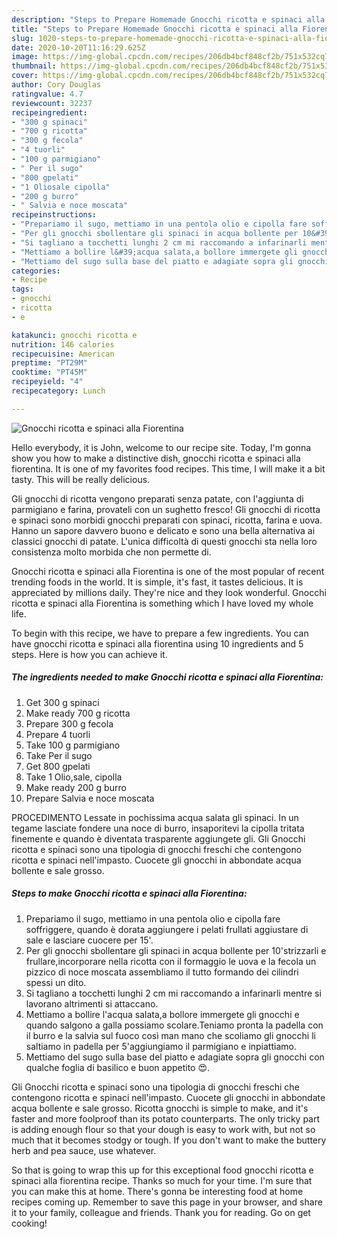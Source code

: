 ```yaml
---
description: "Steps to Prepare Homemade Gnocchi ricotta e spinaci alla Fiorentina"
title: "Steps to Prepare Homemade Gnocchi ricotta e spinaci alla Fiorentina"
slug: 1020-steps-to-prepare-homemade-gnocchi-ricotta-e-spinaci-alla-fiorentina
date: 2020-10-20T11:16:29.625Z
image: https://img-global.cpcdn.com/recipes/206db4bcf848cf2b/751x532cq70/gnocchi-ricotta-e-spinaci-alla-fiorentina-recipe-main-photo.jpg
thumbnail: https://img-global.cpcdn.com/recipes/206db4bcf848cf2b/751x532cq70/gnocchi-ricotta-e-spinaci-alla-fiorentina-recipe-main-photo.jpg
cover: https://img-global.cpcdn.com/recipes/206db4bcf848cf2b/751x532cq70/gnocchi-ricotta-e-spinaci-alla-fiorentina-recipe-main-photo.jpg
author: Cory Douglas
ratingvalue: 4.7
reviewcount: 32237
recipeingredient:
- "300 g spinaci"
- "700 g ricotta"
- "300 g fecola"
- "4 tuorli"
- "100 g parmigiano"
- " Per il sugo"
- "800 gpelati"
- "1 Oliosale cipolla"
- "200 g burro"
- " Salvia e noce moscata"
recipeinstructions:
- "Prepariamo il sugo, mettiamo in una pentola olio e cipolla fare soffriggere, quando è dorata aggiungere i pelati frullati aggiustare di sale e lasciare cuocere per 15&#39;."
- "Per gli gnocchi sbollentare gli spinaci in acqua bollente per 10&#39;strizzarli e frullare,incorporare nella ricotta con il formaggio le uova e la fecola un pizzico di noce moscata assembliamo il tutto formando dei cilindri spessi un dito."
- "Si tagliano a tocchetti lunghi 2 cm mi raccomando a infarinarli mentre si lavorano altrimenti si attaccano."
- "Mettiamo a bollire l&#39;acqua salata,a bollore immergete gli gnocchi e quando salgono a galla possiamo scolare.Teniamo pronta la padella con il burro e la salvia sul fuoco così man mano che scoliamo gli gnocchi li saltiamo in padella per 5&#39;aggiungiamo il parmigiano e inpiattiamo."
- "Mettiamo del sugo sulla base del piatto e adagiate sopra gli gnocchi con qualche foglia di basilico e buon appetito 😍."
categories:
- Recipe
tags:
- gnocchi
- ricotta
- e

katakunci: gnocchi ricotta e 
nutrition: 146 calories
recipecuisine: American
preptime: "PT29M"
cooktime: "PT45M"
recipeyield: "4"
recipecategory: Lunch

---
```



![Gnocchi ricotta e spinaci alla Fiorentina](https://img-global.cpcdn.com/recipes/206db4bcf848cf2b/751x532cq70/gnocchi-ricotta-e-spinaci-alla-fiorentina-recipe-main-photo.jpg)

Hello everybody, it is John, welcome to our recipe site. Today, I'm gonna show you how to make a distinctive dish, gnocchi ricotta e spinaci alla fiorentina. It is one of my favorites food recipes. This time, I will make it a bit tasty. This will be really delicious.

Gli gnocchi di ricotta vengono preparati senza patate, con l&#39;aggiunta di parmigiano e farina, provateli con un sughetto fresco! Gli gnocchi di ricotta e spinaci sono morbidi gnocchi preparati con spinaci, ricotta, farina e uova. Hanno un sapore davvero buono e delicato e sono una bella alternativa ai classici gnocchi di patate. L&#39;unica difficoltà di questi gnocchi sta nella loro consistenza molto morbida che non permette di.

Gnocchi ricotta e spinaci alla Fiorentina is one of the most popular of recent trending foods in the world. It is simple, it's fast, it tastes delicious. It is appreciated by millions daily. They're nice and they look wonderful. Gnocchi ricotta e spinaci alla Fiorentina is something which I have loved my whole life.


To begin with this recipe, we have to prepare a few ingredients. You can have gnocchi ricotta e spinaci alla fiorentina using 10 ingredients and 5 steps. Here is how you can achieve it.

<!--inarticleads1-->

##### The ingredients needed to make Gnocchi ricotta e spinaci alla Fiorentina:

1. Get 300 g spinaci
1. Make ready 700 g ricotta
1. Prepare 300 g fecola
1. Prepare 4 tuorli
1. Take 100 g parmigiano
1. Take  Per il sugo
1. Get 800 gpelati
1. Take 1 Olio,sale, cipolla
1. Make ready 200 g burro
1. Prepare  Salvia e noce moscata


PROCEDIMENTO Lessate in pochissima acqua salata gli spinaci. In un tegame lasciate fondere una noce di burro, insaporitevi la cipolla tritata finemente e quando è diventata trasparente aggiungete gli. Gli Gnocchi ricotta e spinaci sono una tipologia di gnocchi freschi che contengono ricotta e spinaci nell&#39;impasto. Cuocete gli gnocchi in abbondate acqua bollente e sale grosso. 

<!--inarticleads2-->

##### Steps to make Gnocchi ricotta e spinaci alla Fiorentina:

1. Prepariamo il sugo, mettiamo in una pentola olio e cipolla fare soffriggere, quando è dorata aggiungere i pelati frullati aggiustare di sale e lasciare cuocere per 15&#39;.
1. Per gli gnocchi sbollentare gli spinaci in acqua bollente per 10&#39;strizzarli e frullare,incorporare nella ricotta con il formaggio le uova e la fecola un pizzico di noce moscata assembliamo il tutto formando dei cilindri spessi un dito.
1. Si tagliano a tocchetti lunghi 2 cm mi raccomando a infarinarli mentre si lavorano altrimenti si attaccano.
1. Mettiamo a bollire l&#39;acqua salata,a bollore immergete gli gnocchi e quando salgono a galla possiamo scolare.Teniamo pronta la padella con il burro e la salvia sul fuoco così man mano che scoliamo gli gnocchi li saltiamo in padella per 5&#39;aggiungiamo il parmigiano e inpiattiamo.
1. Mettiamo del sugo sulla base del piatto e adagiate sopra gli gnocchi con qualche foglia di basilico e buon appetito 😍.


Gli Gnocchi ricotta e spinaci sono una tipologia di gnocchi freschi che contengono ricotta e spinaci nell&#39;impasto. Cuocete gli gnocchi in abbondate acqua bollente e sale grosso. Ricotta gnocchi is simple to make, and it&#39;s faster and more foolproof than its potato counterparts. The only tricky part is adding enough flour so that your dough is easy to work with, but not so much that it becomes stodgy or tough. If you don&#39;t want to make the buttery herb and pea sauce, use whatever. 

So that is going to wrap this up for this exceptional food gnocchi ricotta e spinaci alla fiorentina recipe. Thanks so much for your time. I'm sure that you can make this at home. There's gonna be interesting food at home recipes coming up. Remember to save this page in your browser, and share it to your family, colleague and friends. Thank you for reading. Go on get cooking!
